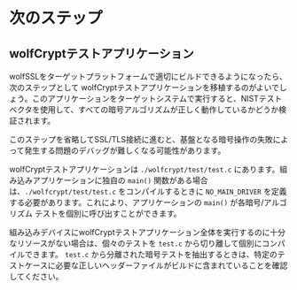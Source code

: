 # 次のステップ

## wolfCryptテストアプリケーション

wolfSSLをターゲットプラットフォームで適切にビルドできるようになったら、次のステップとして wolfCryptテストアプリケーションを移植するのがよいでしょう。このアプリケーションをターゲットシステムで実行すると、NISTテストベクタを使用して、すべての暗号アルゴリズムが正しく動作しているかどうか検証されます。

このステップを省略してSSL/TLS接続に進むと、基盤となる暗号操作の失敗によって発生する問題のデバッグが難しくなる可能性があります。

wolfCryptテストアプリケーションは `./wolfcrypt/test/test.c` にあります。組み込みアプリケーションに独自の `main()` 関数がある場合は、`./wolfcrypt/test/test.c` をコンパイルするときに `NO_MAIN_DRIVER` を定義する必要があります。これにより、アプリケーションの `main()` が各暗号/アルゴリズム テストを個別に呼び出すことができます。

組み込みデバイスにwolfCryptテストアプリケーション全体を実行するのに十分なリソースがない場合は、個々のテストを `test.c` から切り離して個別にコンパイルできます。 `test.c` から分離された暗号テストを抽出するときは、特定のテストケースに必要な正しいヘッダーファイルがビルドに含まれていることを確認してください。
